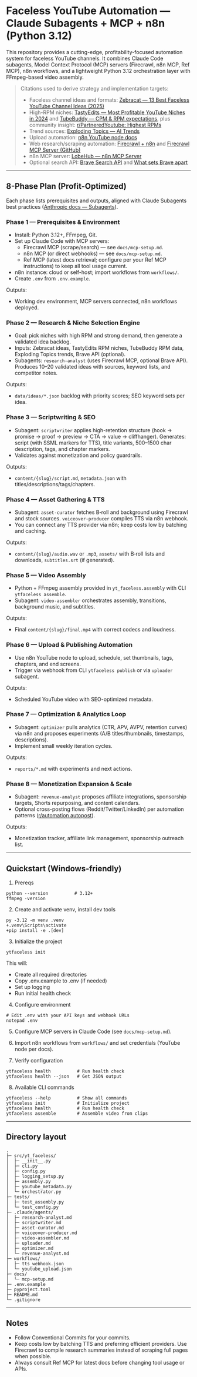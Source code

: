 # Faceless YouTube Automation — Claude Subagents + MCP + n8n (Python 3.12)

This repository provides a cutting-edge, profitability-focused automation system for faceless YouTube channels. It combines Claude Code subagents, Model Context Protocol (MCP) servers (Firecrawl, n8n MCP, Ref MCP), n8n workflows, and a lightweight Python 3.12 orchestration layer with FFmpeg-based video assembly.

> Citations used to derive strategy and implementation targets:
> - Faceless channel ideas and formats: [Zebracat — 13 Best Faceless YouTube Channel Ideas (2025)](https://www.zebracat.ai/post/13-best-faceless-youtube-channel-ideas)
> - High-RPM niches: [TastyEdits — Most Profitable YouTube Niches in 2024](https://www.tastyedits.com/most-profitable-youtube-niches/) and [TubeBuddy — CPM & RPM expectations](https://www.tubebuddy.com/blog/youtube-cpm-rpm-how-much-can-creators-make-with-adsense-in-2024/), plus community insight: [r/PartneredYoutube: Highest RPMs](https://www.reddit.com/r/PartneredYoutube/comments/1b2y6v5/which_niches_have_highest_rpm_in_2024/)
> - Trend sources: [Exploding Topics — AI Trends](https://explodingtopics.com/ai-topics)
> - Upload automation: [n8n YouTube node docs](https://docs.n8n.io/integrations/builtin/app-nodes/n8n-nodes-base.youtube/)
> - Web research/scraping automation: [Firecrawl + n8n](https://www.firecrawl.dev/blog/firecrawl-n8n-web-automation) and [Firecrawl MCP Server (GitHub)](https://github.com/firecrawl/firecrawl-mcp-server)
> - n8n MCP server: [LobeHub — n8n MCP Server](https://lobehub.com/mcp/illuminaresolutions-n8n-mcp-server)
> - Optional search API: [Brave Search API](https://api-dashboard.search.brave.com/app/plans) and [What sets Brave apart](https://brave.com/search/api/guides/what-sets-brave-search-api-apart/)

---

## 8-Phase Plan (Profit-Optimized)

Each phase lists prerequisites and outputs, aligned with Claude Subagents best practices ([Anthropic docs — Subagents](https://docs.anthropic.com/en/docs/claude-code/sub-agents)).

### Phase 1 — Prerequisites & Environment
- Install: Python 3.12+, FFmpeg, Git.
- Set up Claude Code with MCP servers:
  - Firecrawl MCP (scrape/search) — see `docs/mcp-setup.md`.
  - n8n MCP (or direct webhooks) — see `docs/mcp-setup.md`.
  - Ref MCP (latest docs retrieval; configure per your Ref MCP instructions) to keep all tool usage current.
- n8n instance: cloud or self-host; import workflows from `workflows/`.
- Create `.env` from `.env.example`.

Outputs:
- Working dev environment, MCP servers connected, n8n workflows deployed.

### Phase 2 — Research & Niche Selection Engine
- Goal: pick niches with high RPM and strong demand, then generate a validated idea backlog.
- Inputs: Zebracat ideas, TastyEdits RPM niches, TubeBuddy RPM data, Exploding Topics trends, Brave API (optional).
- Subagents: `research-analyst` (uses Firecrawl MCP, optional Brave API). Produces 10–20 validated ideas with sources, keyword lists, and competitor notes.

Outputs:
- `data/ideas/*.json` backlog with priority scores; SEO keyword sets per idea.

### Phase 3 — Scriptwriting & SEO
- Subagent: `scriptwriter` applies high-retention structure (hook → promise → proof → preview → CTA → value → cliffhanger). Generates: script (with SSML markers for TTS), title variants, 500–1500 char description, tags, and chapter markers.
- Validates against monetization and policy guardrails.

Outputs:
- `content/{slug}/script.md`, `metadata.json` with titles/descriptions/tags/chapters.

### Phase 4 — Asset Gathering & TTS
- Subagent: `asset-curator` fetches B‑roll and background using Firecrawl and stock sources. `voiceover-producer` compiles TTS via n8n webhook.
- You can connect any TTS provider via n8n; keep costs low by batching and caching.

Outputs:
- `content/{slug}/audio.wav` or `.mp3`, `assets/` with B‑roll lists and downloads, `subtitles.srt` (if generated).

### Phase 5 — Video Assembly
- Python + FFmpeg assembly provided in `yt_faceless.assembly` with CLI `ytfaceless assemble`.
- Subagent: `video-assembler` orchestrates assembly, transitions, background music, and subtitles.

Outputs:
- Final `content/{slug}/final.mp4` with correct codecs and loudness.

### Phase 6 — Upload & Publishing Automation
- Use n8n YouTube node to upload, schedule, set thumbnails, tags, chapters, and end screens.
- Trigger via webhook from CLI `ytfaceless publish` or via `uploader` subagent.

Outputs:
- Scheduled YouTube video with SEO-optimized metadata.

### Phase 7 — Optimization & Analytics Loop
- Subagent: `optimizer` pulls analytics (CTR, APV, AVPV, retention curves) via n8n and proposes experiments (A/B titles/thumbnails, timestamps, descriptions).
- Implement small weekly iteration cycles.

Outputs:
- `reports/*.md` with experiments and next actions.

### Phase 8 — Monetization Expansion & Scale
- Subagent: `revenue-analyst` proposes affiliate integrations, sponsorship targets, Shorts repurposing, and content calendars.
- Optional cross-posting flows (Reddit/Twitter/LinkedIn) per automation patterns ([r/automation autopost](https://www.reddit.com/r/automation/comments/1ltwvzg/autopost_about_trending_topics_with_your_ai_clone/)).

Outputs:
- Monetization tracker, affiliate link management, sponsorship outreach list.

---

## Quickstart (Windows-friendly)

1) Prereqs
```
python --version          # 3.12+
ffmpeg -version
```

2) Create and activate venv, install dev tools
```
py -3.12 -m venv .venv
+.venv\Scripts\activate
+pip install -e .[dev]
```

3) Initialize the project
```
ytfaceless init
```
This will:
- Create all required directories
- Copy .env.example to .env (if needed)
- Set up logging
- Run initial health check

4) Configure environment
```
# Edit .env with your API keys and webhook URLs
notepad .env
```

5) Configure MCP servers in Claude Code (see `docs/mcp-setup.md`).

6) Import n8n workflows from `workflows/` and set credentials (YouTube node per docs).

7) Verify configuration
```
ytfaceless health          # Run health check
ytfaceless health --json   # Get JSON output
```

8) Available CLI commands
```
ytfaceless --help          # Show all commands
ytfaceless init            # Initialize project
ytfaceless health          # Run health check
ytfaceless assemble        # Assemble video from clips
```

---

## Directory layout
```
.
├─ src/yt_faceless/
│  ├─ __init__.py
│  ├─ cli.py
│  ├─ config.py
│  ├─ logging_setup.py
│  ├─ assembly.py
│  ├─ youtube_metadata.py
│  └─ orchestrator.py
├─ tests/
│  ├─ test_assembly.py
│  └─ test_config.py
├─ .claude/agents/
│  ├─ research-analyst.md
│  ├─ scriptwriter.md
│  ├─ asset-curator.md
│  ├─ voiceover-producer.md
│  ├─ video-assembler.md
│  ├─ uploader.md
│  ├─ optimizer.md
│  └─ revenue-analyst.md
├─ workflows/
│  ├─ tts_webhook.json
│  └─ youtube_upload.json
├─ docs/
│  └─ mcp-setup.md
├─ .env.example
├─ pyproject.toml
├─ README.md
└─ .gitignore
```

---

## Notes
- Follow Conventional Commits for your commits.
- Keep costs low by batching TTS and preferring efficient providers. Use Firecrawl to compile research summaries instead of scraping full pages when possible.
- Always consult Ref MCP for latest docs before changing tool usage or APIs.
